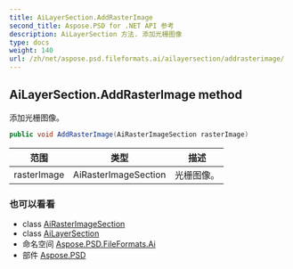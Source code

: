 ```yaml
---
title: AiLayerSection.AddRasterImage
second_title: Aspose.PSD for .NET API 参考
description: AiLayerSection 方法. 添加光栅图像
type: docs
weight: 140
url: /zh/net/aspose.psd.fileformats.ai/ailayersection/addrasterimage/
---
```

## AiLayerSection.AddRasterImage method

添加光栅图像。

```csharp
public void AddRasterImage(AiRasterImageSection rasterImage)
```

| 范围 | 类型 | 描述 |
| --- | --- | --- |
| rasterImage | AiRasterImageSection | 光栅图像。 |

### 也可以看看

* class [AiRasterImageSection](../../airasterimagesection/)
* class [AiLayerSection](../)
* 命名空间 [Aspose.PSD.FileFormats.Ai](../../ailayersection/)
* 部件 [Aspose.PSD](../../../)


